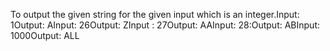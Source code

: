  To output the given string for the given input which is an integer.Input: 
1Output: AInput: 26Output: ZInput : 27Output: AAInput: 28:Output: ABInput: 
1000Output: ALL
